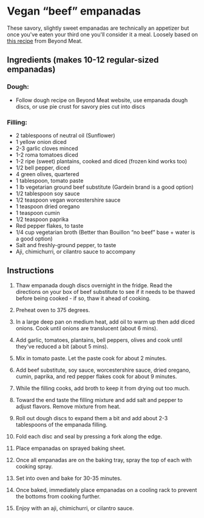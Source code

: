 # Vegan “beef” empanadas

These savory, slightly sweet empanadas are technically an appetizer but once you've eaten your third one you'll consider it a meal. Loosely based on [this recipe](https://www.beyondmeat.com/recipes/beyond-beef-empanada/) from Beyond Meat.


## Ingredients (makes 10-12 regular-sized empanadas)

### Dough:

- Follow dough recipe on Beyond Meat website, use empanada dough discs, or use pie crust for savory pies cut into discs

### Filling:
- 2 tablespoons of neutral oil (Sunflower)
- 1 yellow onion diced
- 2-3 garlic cloves minced
- 1-2 roma tomatoes diced
- 1-2 ripe (sweet) plantains, cooked and diced (frozen kind works too)
- 1/2 bell pepper, diced
- 4 green olives, quartered
- 1 tablespoon, tomato paste
- 1 lb vegetarian ground beef substitute (Gardein brand is a good option)
- 1/2 tablespoon soy sauce
- 1/2 teaspoon vegan worcestershire sauce
- 1 teaspoon dried oregano
- 1 teaspoon cumin
- 1/2 teaspoon paprika
- Red pepper flakes, to taste
- 1/4 cup vegetarian broth (Better than Bouillon “no beef” base + water is a good option) 
- Salt and freshly-ground pepper, to taste
- Aji, chimichurri, or cilantro sauce to accompany


## Instructions

1. Thaw empanada dough discs overnight in the fridge. Read the directions on your box of beef substitute to see if it needs to be thawed before being cooked - if so, thaw it ahead of cooking.

2. Preheat oven to 375 degrees.

3. In a large deep pan on medium heat, add oil to warm up then add diced onions. Cook until onions are translucent (about 6 mins).

4. Add garlic, tomatoes, plantains, bell peppers, olives and cook until they've reduced a bit (about 5 mins).

5. Mix in tomato paste. Let the paste cook for about 2 minutes.

6. Add beef substitute, soy sauce, worcestershire sauce, dried oregano, cumin, paprika, and red pepper flakes cook for about 9 minutes.

7. While the filling cooks, add broth to keep it from drying out too much.

8. Toward the end taste the filling mixture and add salt and pepper to adjust flavors. Remove mixture from heat.

9. Roll out dough discs to expand them a bit and add about 2-3 tablespoons of the empanada filling.

10. Fold each disc and seal by pressing a fork along the edge.

11. Place empanadas on sprayed baking sheet.

12. Once all empanadas are on the baking tray, spray the top of each with cooking spray.

13. Set into oven and bake for 30-35 minutes.

14. Once baked, immediately place empanadas on a cooling rack to prevent the bottoms from cooking further.

15. Enjoy with an aji, chimichurri, or cilantro sauce.
